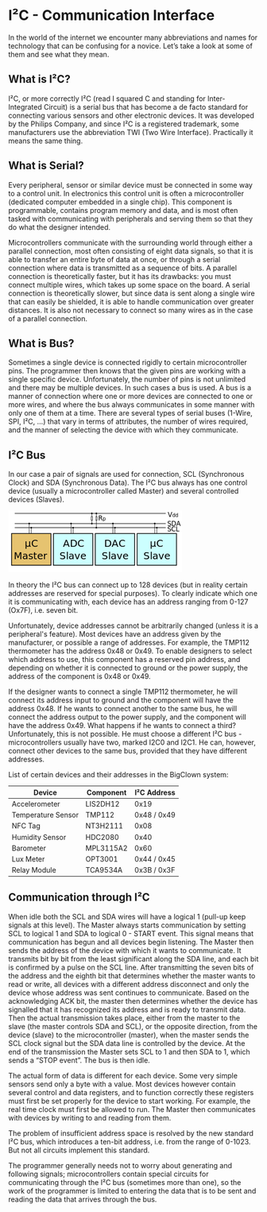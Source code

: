 # I²C - Communication Interface


In the world of the internet we encounter many abbreviations and names for technology that can be confusing for a novice.
Let’s take a look at some of them and see what they mean.


## What is I²C?

I²C, or more correctly I²C (read I squared C and standing for Inter-Integrated Circuit) is a serial bus that has become a de facto standard for connecting various sensors and other electronic devices.
It was developed by the Philips Company, and since I²C is a registered trademark, some manufacturers use the abbreviation TWI (Two Wire Interface).
Practically it means the same thing.


## What is Serial?

Every peripheral, sensor or similar device must be connected in some way to a control unit.
In electronics this control unit is often a microcontroller (dedicated computer embedded in a single chip).
This component is programmable, contains program memory and data, and is most often tasked with communicating with peripherals and serving them so that they do what the designer intended.

Microcontrollers communicate with the surrounding world through either a parallel connection, most often consisting of eight data signals, so that it is able to transfer an entire byte of data at once, or through a serial connection where data is transmitted as a sequence of bits.
A parallel connection is theoretically faster, but it has its drawbacks: you must connect multiple wires, which takes up some space on the board.
A serial connection is theoretically slower, but since data is sent along a single wire that can easily be shielded, it is able to handle communication over greater distances.
It is also not necessary to connect so many wires as in the case of a parallel connection.


## What is Bus?

Sometimes a single device is connected rigidly to certain microcontroller pins.
The programmer then knows that the given pins are working with a single specific device.
Unfortunately, the number of pins is not unlimited and there may be multiple devices.
In such cases a bus is used.
A bus is a manner of connection where one or more devices are connected to one or more wires, and where the bus always communicates in some manner with only one of them at a time.
There are several types of serial buses (1-Wire, SPI, I²C, ...) that vary in terms of attributes, the number of wires required, and the manner of selecting the device with which they communicate.


## I²C Bus

In our case a pair of signals are used for connection, SCL (Synchronous Clock) and SDA (Synchronous Data). The I²C bus always has one control device (usually a microcontroller called Master) and several controlled devices (Slaves).

![](images/i2c.png)

In theory the I²C bus can connect up to 128 devices (but in reality certain addresses are reserved for special purposes).
To clearly indicate which one it is communicating with, each device has an address ranging from 0-127 (Ox7F), i.e. seven bit.

Unfortunately, device addresses cannot be arbitrarily changed (unless it is a peripheral's feature).
Most devices have an address given by the manufacturer, or possible a range of addresses.
For example, the TMP112 thermometer has the address 0x48 or 0x49.
To enable designers to select which address to use, this component has a reserved pin address, and depending on whether it is connected to ground or the power supply, the address of the component is 0x48 or 0x49.

If the designer wants to connect a single TMP112 thermometer, he will connect its address input to ground and the component will have the address 0x48.
If he wants to connect another to the same bus, he will connect the address output to the power supply, and the component will have the address 0x49.
What happens if he wants to connect a third?
Unfortunately, this is not possible. He must choose a different I²C bus - microcontrollers usually have two, marked I2C0 and I2C1.
He can, however, connect other devices to the same bus, provided that they have different addresses.

List of certain devices and their addresses in the BigClown system:

| Device             | Component | I²C Address |
| ------------------ | --------- | ----------- |
| Accelerometer      | LIS2DH12  | 0x19        |
| Temperature Sensor | TMP112    | 0x48 / 0x49 |
| NFC Tag            | NT3H2111  | 0x08        |
| Humidity Sensor    | HDC2080   | 0x40        |
| Barometer          | MPL3115A2 | 0x60        |
| Lux Meter          | OPT3001   | 0x44 / 0x45 |
| Relay Module       | TCA9534A  | 0x3B / 0x3F |


## Communication through I²C

When idle both the SCL and SDA wires will have a logical 1 (pull-up keep signals at this level).
The Master always starts communication by setting SCL to logical 1 and SDA to logical 0 - START event.
This signal means that communication has begun and all devices begin listening.
The Master then sends the address of the device with which it wants to communicate.
It transmits bit by bit from the least significant along the SDA line, and each bit is confirmed by a pulse on the SCL line.
After transmitting the seven bits of the address and the eighth bit that determines whether the master wants to read or write, all devices with a different address disconnect and only the device whose address was sent continues to communicate.
Based on the acknowledging ACK bit, the master then determines whether the device has signalled that it has recognized its address and is ready to transmit data.
Then the actual transmission takes place, either from the master to the slave (the master controls SDA and SCL), or the opposite direction, from the device (slave) to the microcontroller (master), when the master sends the SCL clock signal but the SDA data line is controlled by the device.
At the end of the transmission the Master sets SCL to 1 and then SDA to 1, which sends a “STOP event”.
The bus is then idle.

The actual form of data is different for each device.
Some very simple sensors send only a byte with a value.
Most devices however contain several control and data registers, and to function correctly these registers must first be set properly for the device to start working.
For example, the real time clock must first be allowed to run.
The Master then communicates with devices by writing to and reading from them.

The problem of insufficient address space is resolved by the new standard I²C bus, which introduces a ten-bit address, i.e. from the range of 0-1023.
But not all circuits implement this standard.

The programmer generally needs not to worry about generating and following signals; microcontrollers contain special circuits for communicating through the I²C bus (sometimes more than one), so the work of the programmer is limited to entering the data that is to be sent and reading the data that arrives through the bus.
